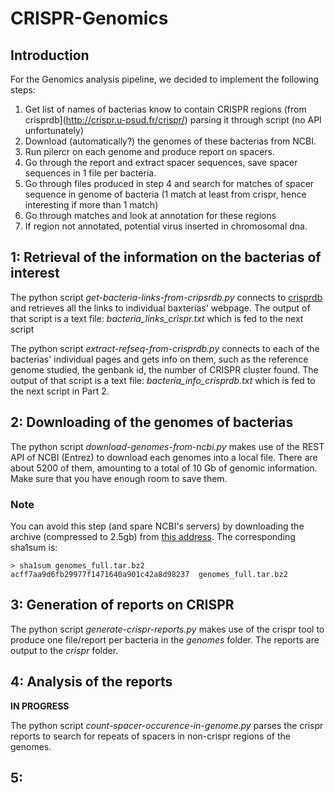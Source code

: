 # CRISPR-Genomics

## Introduction

For the Genomics analysis pipeline, we decided to implement the following steps:

1. Get list of names of bacterias know to contain CRISPR regions (from
crisprdb](http://crispr.u-psud.fr/crispr/) parsing it through script
(no API unfortunately)
2. Download (automatically?) the genomes of these bacterias from NCBI.
3. Run pilercr on each genome and produce report on spacers.
4. Go through the report and extract spacer sequences, save spacer
sequences in 1 file per bacteria.
5. Go through files produced in step 4 and search for matches of
spacer sequence in genome of bacteria (1 match at least from crispr,
hence interesting if more than 1 match)
6. Go through matches and look at annotation for these regions 
7. If region not annotated, potential virus inserted in chromosomal
dna.

## 1: Retrieval of the information on the bacterias of interest

The python script *get-bacteria-links-from-cripsrdb.py* connects to
[crisprdb](http://crispr.u-psud.fr/crispr/) and retrieves all the
links to individual baxterias' webpage. The output of that script is a
text file: *bacteria_links_crispr.txt* which is fed to the next script

The python script *extract-refseq-from-crisprdb.py* connects to each
of the bacterias' individual pages and gets info on them, such as the
reference genome studied, the genbank id, the number of CRISPR cluster
found. The output of that script is a text file:
*bacteria_info_crisprdb.txt* which is fed to the next script in Part 2.

## 2: Downloading of the genomes of bacterias

The python script *download-genomes-from-ncbi.py* makes use of the
REST API of NCBI (Entrez) to download each genomes into a local
file. There are about 5200 of them, amounting to a total of 10 Gb of
genomic information. Make sure that you have enough room to save them.

### Note

You can avoid this step (and spare NCBI's servers) by downloading the
archive (compressed to 2.5gb) from [this
address](https://altersid.net/owncloud/index.php/s/d4GhPsbQ3a2wNfO). The
corresponding sha1sum is:

```
> sha1sum genomes_full.tar.bz2
acff7aa9d6fb29977f1471640a901c42a8d98237  genomes_full.tar.bz2
```

## 3: Generation of reports on CRISPR

The python script *generate-crispr-reports.py* makes use of the crispr
tool to produce one file/report per bacteria in the *genomes*
folder. The reports are output to the *crispr* folder.

  
## 4: Analysis of the reports

**IN PROGRESS**

The python script *count-spacer-occurence-in-genome.py* parses the
crispr reports to search for repeats of spacers in non-crispr regions
of the genomes.

## 5:
